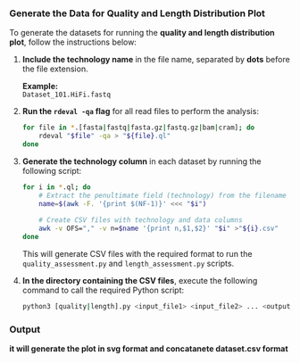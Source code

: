 ### Generate the Data for Quality and Length Distribution Plot

To generate the datasets for running the **quality and length distribution plot**, follow the instructions below:

1. **Include the technology name** in the file name, separated by **dots** before the file extension.  

   **Example:**  
   `Dataset_101.HiFi.fastq`

2. **Run the `rdeval -qa` flag** for all read files to perform the analysis:

    ```bash
    for file in *.[fasta|fastq|fasta.gz|fastq.gz|bam|cram]; do
        rdeval "$file" -qa > "${file}.ql"
    done
    ```

3. **Generate the technology column** in each dataset by running the following script:

    ```bash
    for i in *.ql; do
        # Extract the penultimate field (technology) from the filename
        name=$(awk -F. '{print $(NF-1)}' <<< "$i")
        
        # Create CSV files with technology and data columns
        awk -v OFS="," -v n=$name '{print n,$1,$2}' "$i" >"${i}.csv"
    done
    ```

    This will generate CSV files with the required format to run the `quality_assessment.py` and `length_assessment.py` scripts. 

4. **In the directory containing the CSV files**, execute the following command to call the required Python script:

    ```bash
    python3 [quality|length].py <input_file1> <input_file2> ... <output_file>
    ```

### Output ###
 **it will generate the plot in svg format and  concatanete dataset.csv format**  
